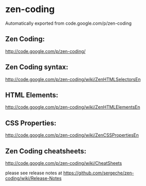 # zen-coding
Automatically exported from code.google.com/p/zen-coding

## Zen Coding:
http://code.google.com/p/zen-coding/

## Zen Coding syntax:
http://code.google.com/p/zen-coding/wiki/ZenHTMLSelectorsEn

## HTML Elements:
http://code.google.com/p/zen-coding/wiki/ZenHTMLElementsEn

## CSS Properties:
http://code.google.com/p/zen-coding/wiki/ZenCSSPropertiesEn

## Zen Coding cheatsheets:
http://code.google.com/p/zen-coding/wiki/CheatSheets

please see release notes at https://github.com/sergeche/zen-coding/wiki/Release-Notes
